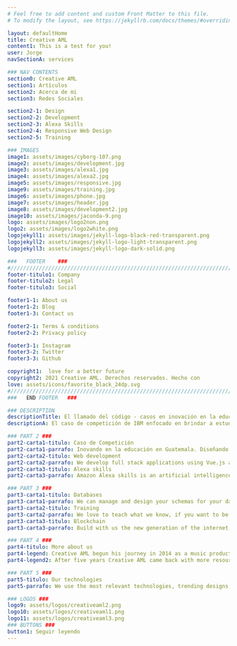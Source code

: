 ```yaml
---
# Feel free to add content and custom Front Matter to this file.
# To modify the layout, see https://jekyllrb.com/docs/themes/#overriding-theme-defaults

layout: defaultHome
title: Creative AML
content1: This is a test for you!
user: Jorge
navSectionA: services

### NAV CONTENTS
section0: Creative AML
section1: Artículos
section2: Acerca de mi
section3: Redes Sociales

section2-1: Design
section2-2: Development
section2-3: Alexa Skills
section2-4: Responsive Web Design
section2-5: Training

### IMAGES
image1: assets/images/cyborg-107.png
image2: assets/images/development.jpg
image3: assets/images/alexa1.jpg
image4: assets/images/alexa2.jpg
image5: assets/images/responsive.jpg
image9: assets/images/training.jpg
image6: assets/images/phone.jpg
image7: assets/images/header.jpg
image8: assets/images/development2.jpg
image10: assets/images/jaconda-9.png
logo: assets/images/logo2non.png
logo2: assets/images/logo2white.png
logojekyll1: assets/images/jekyll-logo-black-red-transparent.png
logojekyll2: assets/images/jekyll-logo-light-transparent.png
logojekyll3: assets/images/jekyll-logo-dark-solid.png

###   FOOTER    ###
#//////////////////////////////////////////////////////////////////////////////
footer-titulo1: Company
footer-titulo2: Legal
footer-titulo3: Social

footer1-1: About us
footer1-2: Blog
footer1-3: Contact us

footer2-1: Terms & conditions
footer2-2: Privacy policy

footer3-1: Instagram
footer3-2: Twitter
footer3-3: Github

copyright1:  love for a better future
copyright2: 2021 Creative AML. Derechos reservados. Hecho con
love: assets/icons/favorite_black_24dp.svg
#//////////////////////////////////////////////////////////////////////////////
###   END FOOTER   ###

### DESCRIPTION
descriptionTitle: El llamado del código - casos en inovación en la educación 2021
descriptionA: El caso de competición de IBM enfocado en brindar a estudiantes diseños de soluciones que hagan una educación un derecho no un privilegio. Conoce más sobre este caso y mis ideas para esta competición.

### PART 2 ###
part2-carta1-titulo: Caso de Competición
part2-carta1-parrafo: Inovando en la educación en Guatemala. Diseñando una solución inovativa y tecnologica que ayude a resolver o alinearse al problema de una educación accesible, equitativa y de calidad para todos.
part2-carta2-titulo: Web development
part2-carta2-parrafo: We develop full stack applications using Vue.js and Node.js and provide DNS for projects and extensions like .com you can see the jobs that we made below.
part2-carta3-titulo: Alexa skills
part2-carta3-parrafo: Amazon Alexa skills is an artificial intelligence that we know how to use, we make skills for Alexa, sometimes for fun or for bussines, check our skills that we made.

### PART 3 ###
part3-carta1-titulo: Databases
part3-carta1-parrafo: We can manage and design your schemas for your databases, we have experience making databases using MongoDB, Neo4j, PostgreSQL.
part3-carta2-titulo: Training
part3-carta2-parrafo: We love to teach what we know, if you want to be part of us or just to want to be good enough, do not overhelming just see our courses and tutorials that we made for you.
part3-carta3-titulo: Blockchain
part3-carta3-parrafo: Build with us the new generation of the internet, explore our resources, projects and advices from our experiences using this technologies.

### PART 4 ###
part4-titulo: More about us
part4-legend: Creative AML begun his journey in 2014 as a music productions and design. Years were going through and the company was almost broke with a project called "Medicina Resources" that project was large and highly expensive for maintain, with a little budget.
part4-legend2: After five years Creative AML came back with more resources and ambicious projects for humanity and now with a team with more knowledge.

### PART 5 ###
part5-titulo: Our technologies
part5-parrafo: We use the most relevant technologies, trending designs, components, frameworks and libraries to make your projects unique and useful in every aspect, if you are a developer you can find an easy implementation with our templates.

### LOGOS ###
logo9: assets/logos/creativeaml2.png
logo10: assets/logos/creativeaml1.png
logo11: assets/logos/creativeaml3.png
### BUTTONS ###
button1: Seguir leyendo
---
```

 


